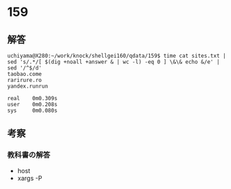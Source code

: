 # 159

## 解答

```
uchiyama@X280:~/work/knock/shellgei160/qdata/159$ time cat sites.txt | sed 's/.*/[ $(dig +noall +answer & | wc -l) -eq 0 ] \&\& echo &/e' | sed '/^$/d'
taobao.come
rarirure.ro
yandex.runrun

real    0m0.309s
user    0m0.208s
sys     0m0.080s
```

## 考察

### 教科書の解答

- host
- xargs -P
